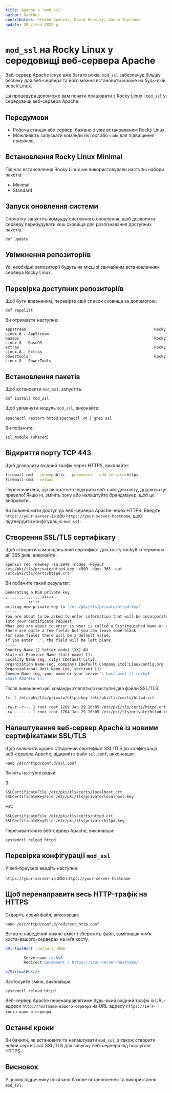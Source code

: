 ```yaml
---
title: Apache з "mod_ssl"
author: Garthus
contributors: Steven Spencer, David Hensley, Ganna Zhyrnova
update: 20 січня 2022 р
---
```


# `mod_ssl` на Rocky Linux у середовищі веб-сервера Apache

Веб-сервер Apache існує вже багато років. `mod_ssl` забезпечує більшу безпеку для веб-сервера та його можна встановити майже на будь-якій версії Linux.

Ця процедура допоможе вам почати працювати з Rocky Linux і `mod_ssl` у середовищі веб-сервера Apache.

## Передумови

* Робоча станція або сервер, бажано з уже встановленим Rocky Linux.
* Можливість запускати команди як *root* або `sudo` для підвищення привілеїв.

## Встановлення Rocky Linux Minimal

Під час встановлення Rocky Linux ми використовували наступні набори пакетів:

* Minimal
* Standard

## Запуск оновлення системи

Спочатку запустіть команду системного оновлення, щоб дозволити серверу перебудувати кеш сховища для розпізнавання доступних пакетів.

`dnf update`

## Увімкнення репозиторіїв

Усі необхідні репозиторії будуть на місці зі звичайним встановленням сервера Rocky Linux.

## Перевірка доступних репозиторіїв

Щоб бути впевненим, перевірте свій список сховища за допомогою:

`dnf repolist`

Ви отримаєте наступне:

```table
appstream                                                        Rocky Linux 8 - AppStream
baseos                                                           Rocky Linux 8 - BaseOS
extras                                                           Rocky Linux 8 - Extras
powertools                                                       Rocky Linux 8 - PowerTools
```

## Встановлення пакетів

Щоб встановити `mod_ssl`, запустіть:

`dnf install mod_ssl`

Щоб увімкнути модуль `mod_ssl`, виконайте:

`apachectl restart httpd` `apachectl -M | grep ssl`

Ви побачите:

  `ssl_module (shared)`

## Відкриття порту TCP 443

Щоб дозволити вхідний трафік через HTTPS, виконайте:

```bash
firewall-cmd --zone=public --permanent --add-service=https
firewall-cmd --reload
```

Переконайтеся, що ви прагнете відкрити веб-сайт для світу, додаючи це правило! Якщо ні, змініть зону або налаштуйте брандмауер, щоб це виправити.

Ви повинні мати доступ до веб-сервера Apache через HTTPS. Введіть `https://your-server-ip` або `https://your-server-hostname`, щоб підтвердити конфігурацію `mod_ssl`.

## Створення SSL/TLS сертифікату

Щоб створити самопідписаний сертифікат для хосту rocky8 із терміном дії 365 днів, виконайте:

`openssl req -newkey rsa:2048 -nodes -keyout /etc/pki/tls/private/httpd.key -x509 -days 365 -out /etc/pki/tls/certs/httpd.crt`

Ви побачите такий результат:

```bash
Generating a RSA private key
................+++++
..........+++++
writing new private key to '/etc/pki/tls/private/httpd.key'
-----
You are about to be asked to enter information that will be incorporated
into your certificate request.
What you are about to enter is what is called a Distinguished Name or a DN.
There are quite a few fields but you can leave some blank
For some fields there will be a default value,
If you enter '.', the field will be left blank.
-----
Country Name (2 letter code) [XX]:AU
State or Province Name (full name) []:
Locality Name (eg, city) [Default City]:
Organization Name (eg, company) [Default Company Ltd]:LinuxConfig.org
Organizational Unit Name (eg, section) []:
Common Name (eg, your name or your server's hostname) []:rocky8
Email Address []:
```

Після виконання цієї команди з’являться наступні два файли SSL/TLS:

```bash
ls -l /etc/pki/tls/private/httpd.key /etc/pki/tls/certs/httpd.crt

-rw-r--r--. 1 root root 1269 Jan 29 16:05 /etc/pki/tls/certs/httpd.crt
-rw-------. 1 root root 1704 Jan 29 16:05 /etc/pki/tls/private/httpd.key
```

## Налаштування веб-сервер Apache із новими сертифікатами SSL/TLS

Щоб включити щойно створений сертифікат SSL/TLS до конфігурації веб-сервера Apache, відкрийте файл `ssl.conf`, виконавши:

`nano /etc/httpd/conf.d/ssl.conf`

Змініть наступні рядки:

З:

```bash
SSLCertificateFile /etc/pki/tls/certs/localhost.crt
SSLCertificateKeyFile /etc/pki/tls/private/localhost.key
```

НА:

```bash
SSLCertificateFile /etc/pki/tls/certs/httpd.crt
SSLCertificateKeyFile /etc/pki/tls/private/httpd.key
```

Перезавантажте веб-сервер Apache, виконавши:

`systemctl reload httpd`

## Перевірка конфігурації `mod_ssl`

У веб-браузері введіть наступне:

`https://your-server-ip` або `https://your-server-hostname`

## Щоб перенаправити весь HTTP-трафік на HTTPS

Створіть новий файл, виконавши:

`nano /etc/httpd/conf.d/redirect_http.conf`

Вставте наведений нижче вміст і збережіть файл, замінивши «ім’я хоста-вашого-сервера» на ім’я хосту.

```apache
<VirtualHost _default_:80>

        Servername rocky8
        Redirect permanent / https://your-server-hostname/

</VirtualHost/>
```

Застосуйте зміни, виконавши:

`systemctl reload httpd`

Веб-сервер Apache перенаправлятиме будь-який вхідний трафік із URL-адреси `http://hostname-вашого-сервера` на URL-адресу `https://ім’я-хоста-вашого-сервера`.

## Останні кроки

Ви бачили, як встановити та налаштувати `mod_ssl`, а також створити новий сертифікат SSL/TLS для запуску веб-сервера під послугою HTTPS.

## Висновок

У цьому підручнику показано базове встановлення та використання `mod_ssl`.
